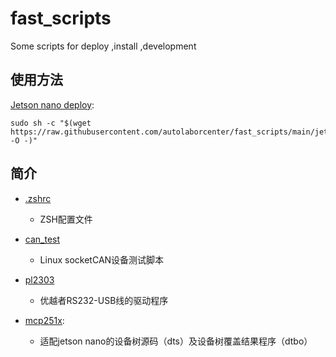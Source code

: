 # fast_scripts
Some scripts for deploy ,install ,development

## 使用方法

[Jetson nano deploy](jetson_nano_deploy.sh):

```
sudo sh -c "$(wget https://raw.githubusercontent.com/autolaborcenter/fast_scripts/main/jetson_nano_deploy.sh -O -)"
```

## 简介

* [.zshrc](.zshrc)
    *  ZSH配置文件

* [can_test](can_test.sh)
    *  Linux socketCAN设备测试脚本

* [pl2303](pl2303)
    *  优越者RS232-USB线的驱动程序

* [mcp251x](mcp251x):
    * 适配jetson nano的设备树源码（dts）及设备树覆盖结果程序（dtbo）
